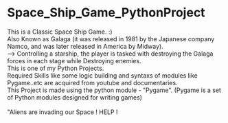# Space_Ship_Game_PythonProject

This is a Classic Space Ship Game. :)
<br>
Also Known as Galaga (it was released in 1981 by the Japanese company Namco, and was later released in America by Midway).
<br>
--> Controlling a starship, the player is tasked with destroying the Galaga forces in each stage while Destroying enemies.
<br>
This is one of my Python Projects.
<br>
Required Skills like some logic building and syntaxs of modules like Pygame..etc are acquired from youtube and documentaries.
<br>
This Project is made using the python module - "Pygame". (Pygame is a set of Python modules designed for writing games)
<br>
<br>
"Aliens are invading our Space ! HELP ! 
